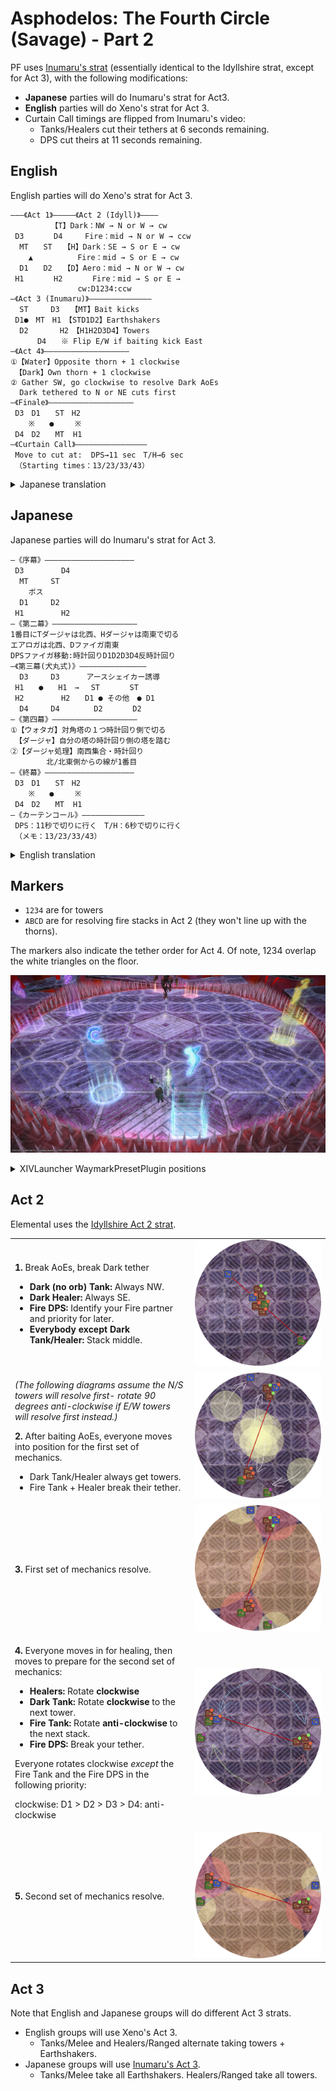 # Asphodelos: The Fourth Circle (Savage) - Part 2

PF uses [Inumaru's strat](https://www.youtube.com/watch?v=1sfnBHXf2nA) (essentially identical to the Idyllshire strat, except for Act 3), with the following modifications:

- **Japanese** parties will do Inumaru's strat for Act3.
- **English** parties will do Xeno's strat for Act 3.
- Curtain Call timings are flipped from Inumaru's video:
  - Tanks/Healers cut their tethers at 6 seconds remaining.
  - DPS cut theirs at 11 seconds remaining.

## English
English parties will do Xeno's strat for Act 3.

    ―――《Act 1》―――――《Act 2 (Idyll)》――――
             【T】Dark：NW → N or W → cw
     D3　　　　D4　　　Fire：mid → N or W → ccw
      MT　　ST　　【H】Dark：SE → S or E → cw
        ▲　　　　　　Fire：mid → S or E → cw
      D1　　D2　　【D】Aero：mid → N or W → cw
     H1　　　　H2　　　　Fire：mid → S or E →
                   cw:D1234:ccw
    ―《Act 3 (Inumaru)》――――――――――――――
      ST　　　D3　　【MT】Bait kicks
     D1●　MT　H1　【STD1D2】Earthshakers
      D2　　　  H2　【H1H2D3D4】Towers
          D4　　※ Flip E/W if baiting kick East
    ―《Act 4》―――――――――――――――――――
    ①【Water】Opposite thorn + 1 clockwise
     【Dark】Own thorn + 1 clockwise
    ② Gather SW, go clockwise to resolve Dark AoEs
      Dark tethered to N or NE cuts first
    ―《Finale》―――――――――――――――――――
     D3　D1　　ST　H2
        ※　　●　   ※
     D4　D2　　MT  H1
    ―《Curtain Call》――――――――――――――――
     Move to cut at:  DPS→11 sec　T/H→6 sec
     （Starting times：13/23/33/43）

<details>
  <summary>Japanese translation</summary>

    ―《序幕》――――――――――――――――――――
     D3　　　　　D4
      MT　　　ST
        ボス
      D1　　　D2
     H1　　　　　H2
    ―《第二幕》―――――――――――――――――――
    1番目にTダージャは北西、Hダージャは南東で切る
    エアロガは北西、Dファイガ南東
    DPSファイガ移動:時計回りD1D2D3D4反時計回り
    ―《第３幕 (ゼノおじ式)》――――――――――――――
      MT　　  D3　【ST, H2】キック誘導
     ST　　●　　 H1【MTD1D2】シェイカー１回目
     D1　　　　　H2【D3H1D4】シェイカー２回目
      D2　　　D4
    ―《第四幕》―――――――――――――――――――
    ①【ウォタガ】対角塔の１つ時計回り側で切る
     【ダージャ】自分の塔の時計回り側の塔を踏む
    ②【ダージャ処理】南西集合・時計回り 
            北/北東側からの線が1番目
    ―《終幕》――――――――――――――――――――
     D3　D1　　ST　H2
        ※　　●　   ※
     D4　D2　　MT  H1
    ―《カーテンコール》――――――――――――――
     DPS：11秒で切りに行く　T/H：6秒で切りに行く
     （メモ：13/23/33/43）

</details>

## Japanese

Japanese parties will do Inumaru's strat for Act 3.

    ―《序幕》――――――――――――――――――――
     D3　　　　　D4
      MT　　　ST
        ボス
      D1　　　D2
     H1　　　　　H2
    ―《第二幕》―――――――――――――――――――
    1番目にTダージャは北西、Hダージャは南東で切る
    エアロガは北西、Dファイガ南東
    DPSファイガ移動:時計回りD1D2D3D4反時計回り
    ―《第三幕(犬丸式)》―――――――――――――――
      D3　　　D3　 　　アースシェイカー誘導
     H1　　●　　H1　→ 　ST　　　　ST
     H2　　　　　H2　　D1 ● その他　● D1
      D4　　　D4　　　　 D2　　　　D2
    ―《第四幕》―――――――――――――――――――
    ①【ウォタガ】対角塔の１つ時計回り側で切る
     【ダージャ】自分の塔の時計回り側の塔を踏む
    ②【ダージャ処理】南西集合・時計回り 
            北/北東側からの線が1番目
    ―《終幕》――――――――――――――――――――
     D3　D1　　ST　H2
        ※　　●　   ※
     D4　D2　　MT  H1
    ―《カーテンコール》――――――――――――――
     DPS：11秒で切りに行く　T/H：6秒で切りに行く
     （メモ：13/23/33/43）

<details>
  <summary>English translation</summary>

    ―――《Act 1》―――――《Act 2 (Idyll)》――――
             【T】Dark：NW → N or W → cw
     D3　　　　D4　　　Fire：mid → N or W → ccw
      MT　　ST　　【H】Dark：SE → S or E → cw
        ▲　　　　　　Fire：mid → S or E → cw
      D1　　D2　　【D】Aero：mid → N or W → cw
     H1　　　　H2　　　　Fire：mid → S or E →
                   cw:D1234:ccw
    ―《Act 3 (Inumaru)》――――――――――――――
      ST　　　D3　　【MT】Bait kicks
     D1●　MT　H1　【STD1D2】Earthshakers
      D2　　　  H2　【H1H2D3D4】Towers
          D4　　※ Flip E/W if baiting kick East
    ―《Act 4》―――――――――――――――――――
    ①【Water】Opposite thorn + 1 clockwise
     【Dark】Own thorn + 1 clockwise
    ② Gather SW, go clockwise to resolve Dark AoEs
      Dark tethered to N or NE cuts first
    ―《Finale》―――――――――――――――――――
     D3　D1　　ST　H2
        ※　　●　   ※
     D4　D2　　MT  H1
    ―《Curtain Call》――――――――――――――――
     Move to cut at:  DPS→11 sec　T/H→6 sec
     （Starting times：13/23/33/43）

</details>

## Markers

- `1234` are for towers
- `ABCD` are for resolving fire stacks in Act 2 (they won't line up with the thorns).

The markers also indicate the tether order for Act 4. Of note, 1234 overlap the white triangles on the floor.

![](images/markers.jpg)
<details>
  <summary>XIVLauncher WaymarkPresetPlugin positions</summary>

    {"Name":"P4S-2","MapID":801,"A":{"X":105.0,"Y":0.0,"Z":85.0,"ID":0,"Active":true},"B":{"X":115.0,"Y":0.0,"Z":105.0,"ID":1,"Active":true},"C":{"X":95.0,"Y":0.0,"Z":115.0,"ID":2,"Active":true},"D":{"X":85.0,"Y":0.0,"Z":95.0,"ID":3,"Active":true},"One":{"X":98.5,"Y":0.0,"Z":81.5,"ID":4,"Active":true},"Two":{"X":118.5,"Y":0.0,"Z":98.5,"ID":5,"Active":true},"Three":{"X":101.5,"Y":0.0,"Z":118.5,"ID":6,"Active":true},"Four":{"X":81.5,"Y":0.0,"Z":101.5,"ID":7,"Active":true}}

</details>

## Act 2

Elemental uses the [Idyllshire Act 2 strat](https://youtu.be/1sfnBHXf2nA?t=278).

<table>
  <tr>
    <td><p><b>1.</b> Break AoEs, break Dark tether</p><ul><li><b>Dark (no orb) Tank:</b> Always NW.</li><li><b>Dark Healer:</b> Always SE.</li><li><b>Fire DPS:</b> Identify your Fire partner and priority for later.</li><li><b>Everybody except Dark Tank/Healer:</b> Stack middle.</li></ul></td>
	<td><img src="images/act_2_01.jpg"></td>
  </tr>
  <tr>
    <td><p><em>(The following diagrams assume the N/S towers will resolve first- rotate 90 degrees anti-clockwise if E/W towers will resolve first instead.)</em></p><p><b>2.</b> After baiting AoEs, everyone moves into position for the first set of mechanics.</p><ul><li>Dark Tank/Healer always get towers.</li><li>Fire Tank + Healer break their tether.</li></ul></td>
	<td><img src="images/act_2_02.jpg"></td>
  </tr>
  <tr>
    <td><p><b>3.</b> First set of mechanics resolve.</p></td>
	<td><img src="images/act_2_03.jpg"></td>
  </tr>
  <tr>
    <td><p><b>4.</b> Everyone moves in for healing, then moves to prepare for the second set of mechanics:</p><ul><li><b>Healers:</b> Rotate <b>clockwise</b></li><li><b>Dark Tank:</b> Rotate <b>clockwise</b> to the next tower.</li><li><b>Fire Tank:</b> Rotate <b>anti-clockwise</b> to the next stack.</li><li><b>Fire DPS:</b> Break your tether.</li></ul><p>Everyone rotates clockwise <em>except</em> the Fire Tank and the Fire DPS in the following priority:</p><p>clockwise: D1 > D2 > D3 > D4: anti-clockwise</p></td>
	<td><img src="images/act_2_04.jpg"></td>
  </tr>
  <tr>
    <td><p><b>5.</b> Second set of mechanics resolve.</p></td>
	<td><img src="images/act_2_05.jpg"></td>
  </tr>
</table>


## Act 3

Note that English and Japanese groups will do different Act 3 strats.

- English groups will use Xeno's Act 3.
  - Tanks/Melee and Healers/Ranged alternate taking towers + Earthshakers.
- Japanese groups will use [Inumaru's Act 3](https://youtu.be/1sfnBHXf2nA?t=627).
  - Tanks/Melee take all Earthshakers. Healers/Ranged take all towers.
